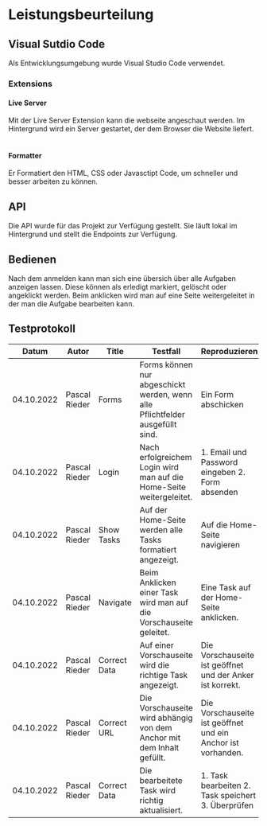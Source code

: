 # Leistungsbeurteilung

## Visual Sutdio Code

Als Entwicklungsumgebung wurde Visual Studio Code verwendet.

### Extensions

#### Live Server 
Mit der Live Server Extension kann die webseite angeschaut werden. Im Hintergrund wird ein Server gestartet, der dem Browser die Website liefert.
<br>
<br>

#### Formatter 
Er Formatiert den HTML, CSS oder Javasctipt Code, um schneller und besser arbeiten zu können.

## API
Die API wurde für das Projekt zur Verfügung gestellt. Sie läuft lokal im Hintergrund und stellt die Endpoints zur Verfügung.

## Bedienen
Nach dem anmelden kann man sich eine übersich über alle Aufgaben anzeigen lassen. Diese können als erledigt markiert, gelöscht oder angeklickt werden. Beim anklicken wird man auf eine Seite weitergeleitet in der man die Aufgabe bearbeiten kann.
## Testprotokoll

 | Datum      | Autor         | Title        | Testfall                                                                      | Reproduzieren                                                |
|------------|---------------|--------------|-------------------------------------------------------------------------------|--------------------------------------------------------------|
| 04.10.2022 | Pascal Rieder | Forms        | Forms können nur abgeschickt werden, wenn alle Pflichtfelder ausgefüllt sind. | Ein Form abschicken                                          |
| 04.10.2022 | Pascal Rieder | Login        | Nach erfolgreichem Login wird man auf die Home-Seite weitergeleitet.          | 1. Email und Password eingeben 2. Form absenden              |
| 04.10.2022 | Pascal Rieder | Show Tasks   | Auf der Home-Seite werden alle Tasks formatiert angezeigt.                    | Auf die Home-Seite navigieren                                |
| 04.10.2022 | Pascal Rieder | Navigate     | Beim Anklicken einer Task wird man auf die Vorschauseite geleitet.            | Eine Task auf der Home-Seite anklicken.                      |
| 04.10.2022 | Pascal Rieder | Correct Data | Auf einer Vorschauseite wird die richtige Task angezeigt.                     | Die Vorschauseite ist geöffnet und der Anker ist korrekt.    |
| 04.10.2022 | Pascal Rieder | Correct URL  | Die Vorschauseite wird abhängig von dem Anchor mit dem Inhalt gefüllt.        | Die Vorschauseite ist geöffnet und ein Anchor ist vorhanden. |
| 04.10.2022 | Pascal Rieder | Correct Data | Die bearbeitete Task wird richtig aktualisiert.                               | 1. Task bearbeiten 2. Task speichert 3. Überprüfen           |